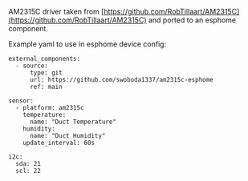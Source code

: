 AM2315C driver taken from [https://github.com/RobTillaart/AM2315C](https://github.com/RobTillaart/AM2315C) and ported to an esphome component.

Example yaml to use in esphome device config:

    external_components:
      - source:
          type: git
          url: https://github.com/swoboda1337/am2315c-esphome
          ref: main

    sensor:
      - platform: am2315c
        temperature:
          name: "Duct Temperature"
        humidity:
          name: "Duct Humidity"
        update_interval: 60s

    i2c:
      sda: 21
      scl: 22

